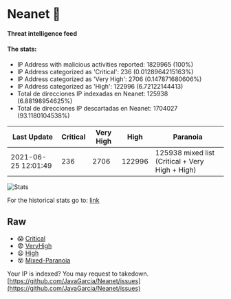 # Neanet :hocho:
#### Threat intelligence feed
#### The stats:

- IP Address with malicious activities reported: 1829965 (100%)
- IP Address categorized as 'Critical':  236 (0.0128964215163%)
- IP Address categorized as 'Very High':  2706 (0.147871680606%)
- IP Address categorized as 'High':  122996 (6.72122144413)
- Total de direcciones IP indexadas en Neanet:  125938 (6.88198954625%)
- Total de direcciones IP descartadas en Neanet:  1704027 (93.1180104538%)

| Last Update | Critical | Very High | High | Paranoia |
| --- | --- | --- | --- | --- |
| 2021-06-25 12:01:49 | 236 | 2706 | 122996 | 125938 mixed list (Critical + Very High + High)|

![Stats](https://docs.google.com/spreadsheets/d/e/2PACX-1vSnaNMIXVabIpDJjufMlzH7poXnshF3mgd8Is1g9ytUEzVsP5my4Trn8f-xkoLLQ38xpL3HtmUexLo6/pubchart?oid=501124687&format=image)

For the historical stats go to: [link](/stats.csv)
## Raw
- :scream: [Critical](https://raw.githubusercontent.com/JavaGarcia/Neanet/master/blacklists/neanet_critical.txt)
- :fearful: [VeryHigh](https://raw.githubusercontent.com/JavaGarcia/Neanet/master/blacklists/neanet_veryHigh.txtt)
- :frowning: [High](https://raw.githubusercontent.com/JavaGarcia/Neanet/master/blacklists/neanet_high.txt)
- :dizzy_face: [Mixed-Paranoia](https://raw.githubusercontent.com/JavaGarcia/Neanet/master/blacklists/neanet_all.txt)


Your IP is indexed? You may request to takedown. [https://github.com/JavaGarcia/Neanet/issues](https://github.com/JavaGarcia/Neanet/issues)


















































































































































































































































































































































































































































































































































































































































































































































































































































































































































































































































































































































































































































































































































































































































































































































































































































































































































































































































































































































































































































































































































































































































































































































































































































































































































































































































































































































































































































































































































































































































































































































































































































































































































































































































































































































































































































































































































































































































































































































































































































































































































































































































































































































































































































































































































































































































































































































































































































































































































































































































































































































































































































































































































































































































































































































































































































































































































































































































































































































































































































































































































































































































































































































































































































































































































































































































































































































































































































































































































































































































































































































































































































































































































































































